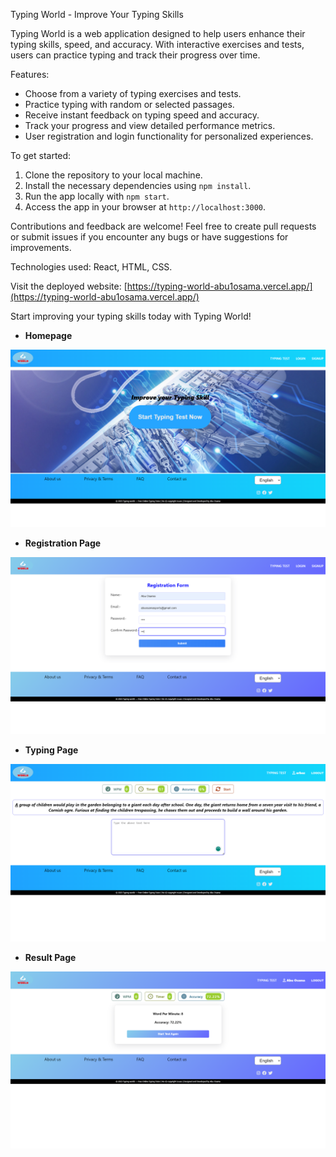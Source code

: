 Typing World - Improve Your Typing Skills

Typing World is a web application designed to help users enhance their typing skills, speed, and accuracy. With interactive exercises and tests, users can practice typing and track their progress over time.

Features:
- Choose from a variety of typing exercises and tests.
- Practice typing with random or selected passages.
- Receive instant feedback on typing speed and accuracy.
- Track your progress and view detailed performance metrics.
- User registration and login functionality for personalized experiences.

To get started:
1. Clone the repository to your local machine.
2. Install the necessary dependencies using `npm install`.
3. Run the app locally with `npm start`.
4. Access the app in your browser at `http://localhost:3000`.

Contributions and feedback are welcome! Feel free to create pull requests or submit issues if you encounter any bugs or have suggestions for improvements.

Technologies used: React, HTML, CSS.

Visit the deployed website: [https://typing-world-abu1osama.vercel.app/](https://typing-world-abu1osama.vercel.app/)

Start improving your typing skills today with Typing World!



- <strong>Homepage</strong>

![Homepage](src/Assest/red1.png)

- <strong>Registration Page</strong>

![Registration Page](src/Assest/Red3.png)

- <strong>Typing Page</strong>

![Typing Page](src/Assest/Red2.png)

- <strong>Result Page</strong>

![Result Page](src/Assest/typing5.png)
